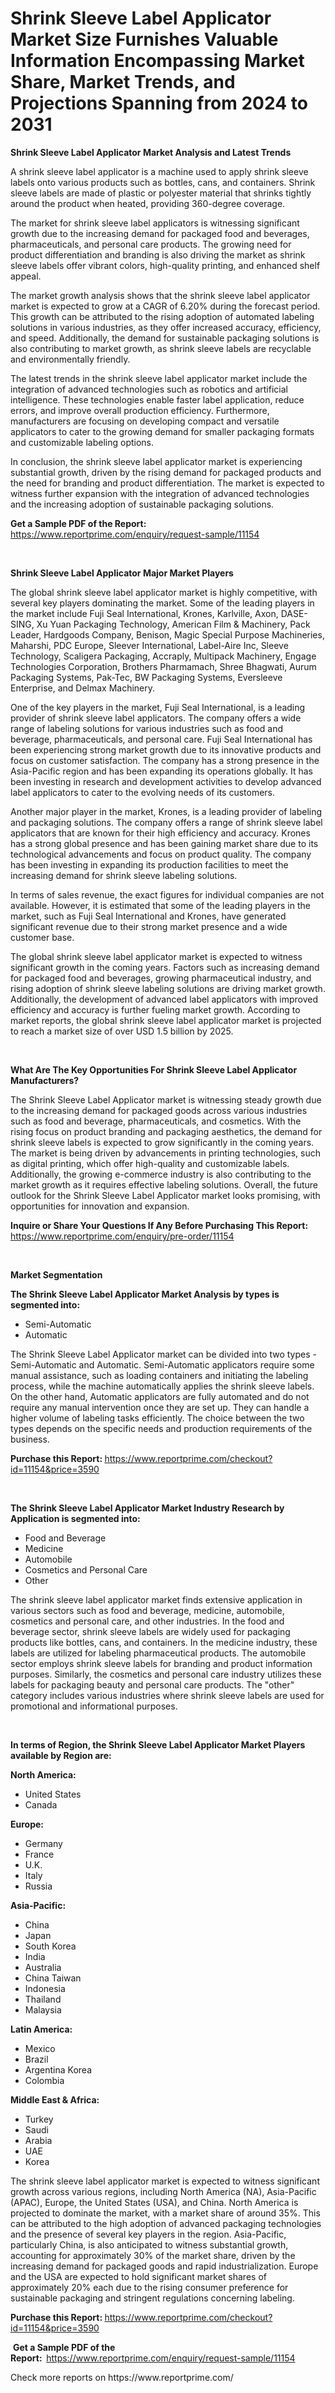 <p><h1>Shrink Sleeve Label Applicator Market Size Furnishes Valuable Information Encompassing Market Share, Market Trends, and Projections Spanning from 2024 to 2031</h1></p><p><strong>Shrink Sleeve Label Applicator Market Analysis and Latest Trends</strong></p>
<p><p>A shrink sleeve label applicator is a machine used to apply shrink sleeve labels onto various products such as bottles, cans, and containers. Shrink sleeve labels are made of plastic or polyester material that shrinks tightly around the product when heated, providing 360-degree coverage.</p><p>The market for shrink sleeve label applicators is witnessing significant growth due to the increasing demand for packaged food and beverages, pharmaceuticals, and personal care products. The growing need for product differentiation and branding is also driving the market as shrink sleeve labels offer vibrant colors, high-quality printing, and enhanced shelf appeal.</p><p>The market growth analysis shows that the shrink sleeve label applicator market is expected to grow at a CAGR of 6.20% during the forecast period. This growth can be attributed to the rising adoption of automated labeling solutions in various industries, as they offer increased accuracy, efficiency, and speed. Additionally, the demand for sustainable packaging solutions is also contributing to market growth, as shrink sleeve labels are recyclable and environmentally friendly.</p><p>The latest trends in the shrink sleeve label applicator market include the integration of advanced technologies such as robotics and artificial intelligence. These technologies enable faster label application, reduce errors, and improve overall production efficiency. Furthermore, manufacturers are focusing on developing compact and versatile applicators to cater to the growing demand for smaller packaging formats and customizable labeling options.</p><p>In conclusion, the shrink sleeve label applicator market is experiencing substantial growth, driven by the rising demand for packaged products and the need for branding and product differentiation. The market is expected to witness further expansion with the integration of advanced technologies and the increasing adoption of sustainable packaging solutions.</p></p>
<p><strong>Get a Sample PDF of the Report:&nbsp;</strong> <a href="https://www.reportprime.com/enquiry/request-sample/11154">https://www.reportprime.com/enquiry/request-sample/11154</a></p>
<p>&nbsp;</p>
<p><strong>Shrink Sleeve Label Applicator Major Market Players</strong></p>
<p><p>The global shrink sleeve label applicator market is highly competitive, with several key players dominating the market. Some of the leading players in the market include Fuji Seal International, Krones, Karlville, Axon, DASE-SING, Xu Yuan Packaging Technology, American Film & Machinery, Pack Leader, Hardgoods Company, Benison, Magic Special Purpose Machineries, Maharshi, PDC Europe, Sleever International, Label-Aire Inc, Sleeve Technology, Scaligera Packaging, Accraply, Multipack Machinery, Engage Technologies Corporation, Brothers Pharmamach, Shree Bhagwati, Aurum Packaging Systems, Pak-Tec, BW Packaging Systems, Eversleeve Enterprise, and Delmax Machinery.</p><p>One of the key players in the market, Fuji Seal International, is a leading provider of shrink sleeve label applicators. The company offers a wide range of labeling solutions for various industries such as food and beverage, pharmaceuticals, and personal care. Fuji Seal International has been experiencing strong market growth due to its innovative products and focus on customer satisfaction. The company has a strong presence in the Asia-Pacific region and has been expanding its operations globally. It has been investing in research and development activities to develop advanced label applicators to cater to the evolving needs of its customers. </p><p>Another major player in the market, Krones, is a leading provider of labeling and packaging solutions. The company offers a range of shrink sleeve label applicators that are known for their high efficiency and accuracy. Krones has a strong global presence and has been gaining market share due to its technological advancements and focus on product quality. The company has been investing in expanding its production facilities to meet the increasing demand for shrink sleeve labeling solutions. </p><p>In terms of sales revenue, the exact figures for individual companies are not available. However, it is estimated that some of the leading players in the market, such as Fuji Seal International and Krones, have generated significant revenue due to their strong market presence and a wide customer base.</p><p>The global shrink sleeve label applicator market is expected to witness significant growth in the coming years. Factors such as increasing demand for packaged food and beverages, growing pharmaceutical industry, and rising adoption of shrink sleeve labeling solutions are driving market growth. Additionally, the development of advanced label applicators with improved efficiency and accuracy is further fueling market growth. According to market reports, the global shrink sleeve label applicator market is projected to reach a market size of over USD 1.5 billion by 2025.</p></p>
<p>&nbsp;</p>
<p><strong>What Are The Key Opportunities For Shrink Sleeve Label Applicator Manufacturers?</strong></p>
<p><p>The Shrink Sleeve Label Applicator market is witnessing steady growth due to the increasing demand for packaged goods across various industries such as food and beverage, pharmaceuticals, and cosmetics. With the rising focus on product branding and packaging aesthetics, the demand for shrink sleeve labels is expected to grow significantly in the coming years. The market is being driven by advancements in printing technologies, such as digital printing, which offer high-quality and customizable labels. Additionally, the growing e-commerce industry is also contributing to the market growth as it requires effective labeling solutions. Overall, the future outlook for the Shrink Sleeve Label Applicator market looks promising, with opportunities for innovation and expansion.</p></p>
<p><strong>Inquire or Share Your Questions If Any Before Purchasing This Report:</strong> <a href="https://www.reportprime.com/enquiry/pre-order/11154">https://www.reportprime.com/enquiry/pre-order/11154</a></p>
<p>&nbsp;</p>
<p><strong>Market Segmentation</strong></p>
<p><strong>The Shrink Sleeve Label Applicator Market Analysis by types is segmented into:</strong></p>
<p><ul><li>Semi-Automatic</li><li>Automatic</li></ul></p>
<p><p>The Shrink Sleeve Label Applicator market can be divided into two types - Semi-Automatic and Automatic. Semi-Automatic applicators require some manual assistance, such as loading containers and initiating the labeling process, while the machine automatically applies the shrink sleeve labels. On the other hand, Automatic applicators are fully automated and do not require any manual intervention once they are set up. They can handle a higher volume of labeling tasks efficiently. The choice between the two types depends on the specific needs and production requirements of the business.</p></p>
<p><strong>Purchase this Report:&nbsp;</strong><a href="https://www.reportprime.com/checkout?id=11154&price=3590">https://www.reportprime.com/checkout?id=11154&price=3590</a></p>
<p>&nbsp;</p>
<p><strong>The Shrink Sleeve Label Applicator Market Industry Research by Application is segmented into:</strong></p>
<p><ul><li>Food and Beverage</li><li>Medicine</li><li>Automobile</li><li>Cosmetics and Personal Care</li><li>Other</li></ul></p>
<p><p>The shrink sleeve label applicator market finds extensive application in various sectors such as food and beverage, medicine, automobile, cosmetics and personal care, and other industries. In the food and beverage sector, shrink sleeve labels are widely used for packaging products like bottles, cans, and containers. In the medicine industry, these labels are utilized for labeling pharmaceutical products. The automobile sector employs shrink sleeve labels for branding and product information purposes. Similarly, the cosmetics and personal care industry utilizes these labels for packaging beauty and personal care products. The "other" category includes various industries where shrink sleeve labels are used for promotional and informational purposes.</p></p>
<p>&nbsp;</p>
<p><strong>In terms of Region, the Shrink Sleeve Label Applicator Market Players available by Region are:</strong></p>
<p>
    <p> <strong> North America: </strong>
        <ul>
            <li>United States</li>
            <li>Canada</li>
        </ul>
        </p> 
    <p> <strong> Europe: </strong>
        <ul>
            <li>Germany</li>
            <li>France</li>
            <li>U.K.</li>
            <li>Italy</li>
            <li>Russia</li>
        </ul>
        </p> 
    <p> <strong> Asia-Pacific: </strong>
        <ul>
            <li>China</li>
            <li>Japan</li>
            <li>South Korea</li>
            <li>India</li>
            <li>Australia</li>
            <li>China Taiwan</li>
            <li>Indonesia</li>
            <li>Thailand</li>
            <li>Malaysia</li>
        </ul>
        </p> 
    <p> <strong> Latin America: </strong>
        <ul>
            <li>Mexico</li>
            <li>Brazil</li>
            <li>Argentina Korea</li>
            <li>Colombia</li>
        </ul>
        </p> 
    <p> <strong> Middle East & Africa: </strong>
        <ul>
            <li>Turkey</li>
            <li>Saudi</li>
            <li>Arabia</li>
            <li>UAE</li>
            <li>Korea</li>
        </ul>
    </p>
    </p>
<p><p>The shrink sleeve label applicator market is expected to witness significant growth across various regions, including North America (NA), Asia-Pacific (APAC), Europe, the United States (USA), and China. North America is projected to dominate the market, with a market share of around 35%. This can be attributed to the high adoption of advanced packaging technologies and the presence of several key players in the region. Asia-Pacific, particularly China, is also anticipated to witness substantial growth, accounting for approximately 30% of the market share, driven by the increasing demand for packaged goods and rapid industrialization. Europe and the USA are expected to hold significant market shares of approximately 20% each due to the rising consumer preference for sustainable packaging and stringent regulations concerning labeling.</p></p>
<p><strong>Purchase this Report: </strong><a href="https://www.reportprime.com/checkout?id=11154&price=3590">https://www.reportprime.com/checkout?id=11154&price=3590</a></p>
<p>&nbsp;<strong>Get a Sample PDF of the Report:&nbsp;&nbsp;</strong><a href="https://www.reportprime.com/enquiry/request-sample/11154">https://www.reportprime.com/enquiry/request-sample/11154</a></p>
<p><strong></strong></p>
<p>Check more reports on https://www.reportprime.com/</p>